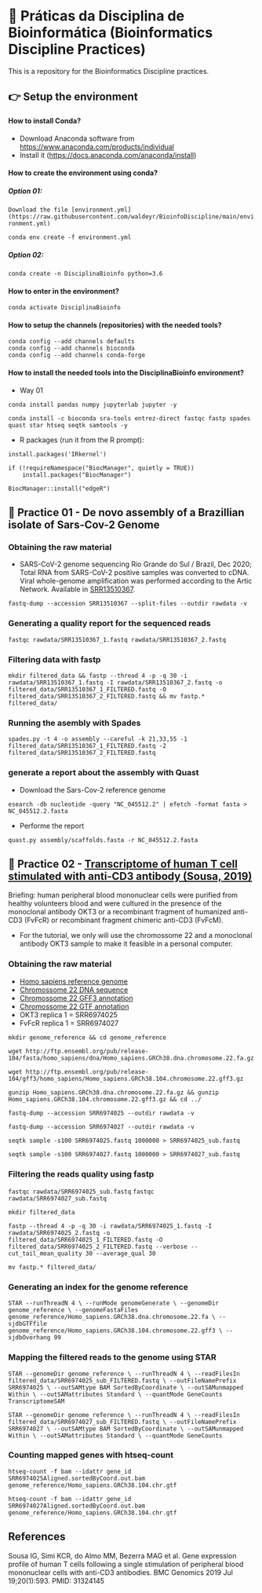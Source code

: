 # :school: Práticas da Disciplina de Bioinformática (Bioinformatics Discipline Practices)

This is a repository for the Bioinformatics Discipline practices.

## :point_right: Setup the environment

#### How to install Conda?

* Download Anaconda software from  https://www.anaconda.com/products/individual
* Install it (https://docs.anaconda.com/anaconda/install)

#### How to create the environment using conda?

##### Option 01:

`Download the file [environment.yml](https://raw.githubusercontent.com/waldeyr/BioinfoDiscipline/main/environment.yml)`

`conda env create -f environment.yml`

##### Option 02:

`conda create -n DisciplinaBioinfo python=3.6`

#### How to enter in the environment?

`conda activate DisciplinaBioinfo`

#### How to setup the channels (repositories) with the needed tools?

```
conda config --add channels defaults
conda config --add channels bioconda
conda config --add channels conda-forge
```

#### How to install the needed tools into the DisciplinaBioinfo environment?

* Way 01

`conda install pandas numpy jupyterlab jupyter -y`

`conda install -c bioconda sra-tools entrez-direct fastqc fastp spades quast star htseq seqtk samtools -y`

* R packages (run it from the R prompt):

`install.packages('IRkernel')`
```
if (!requireNamespace("BiocManager", quietly = TRUE))
    install.packages("BiocManager")

BiocManager::install("edgeR")
```



## :notebook_with_decorative_cover: Practice 01 - De novo assembly of a Brazillian isolate of Sars-Cov-2 Genome

### Obtaining the raw material

* SARS-CoV-2 genome sequencing Rio Grande do Sul / Brazil, Dec 2020; Total RNA from SARS-CoV-2 positive samples was converted to cDNA. Viral whole-genome amplification was performed according to the Artic Network. Available in [SRR13510367](https://trace.ncbi.nlm.nih.gov/Traces/sra/?run=SRR13510367).

`fastq-dump --accession SRR13510367 --split-files --outdir rawdata -v`

### Generating a quality report for the sequenced reads

`fastqc rawdata/SRR13510367_1.fastq rawdata/SRR13510367_2.fastq`

### Filtering data with fastp

`mkdir filtered_data && fastp --thread 4 -p -q 30 -i rawdata/SRR13510367_1.fastq -I rawdata/SRR13510367_2.fastq -o filtered_data/SRR13510367_1_FILTERED.fastq -O filtered_data/SRR13510367_2_FILTERED.fastq && mv fastp.* filtered_data/`

### Running the asembly with Spades

`spades.py -t 4 -o assembly --careful -k 21,33,55 -1 filtered_data/SRR13510367_1_FILTERED.fastq -2 filtered_data/SRR13510367_2_FILTERED.fastq`

### generate a report about the assembly with Quast

* Download the Sars-Cov-2 reference genome

`esearch -db nucleotide -query "NC_045512.2" | efetch -format fasta > NC_045512.2.fasta`

* Performe the report

`quast.py assembly/scaffolds.fasta -r NC_045512.2.fasta`

## :notebook_with_decorative_cover: Practice 02 - [Transcriptome of human T cell stimulated with anti-CD3 antibody (Sousa, 2019)](https://www.ncbi.nlm.nih.gov/geo/query/acc.cgi?acc=GSE112899)

Briefing: human peripheral blood mononuclear cells were purified from healthy volunteers blood and were cultured in the presence of the monoclonal antibody OKT3 or a recombinant fragment of humanized anti-CD3 (FvFcR) or recombinant fragment chimeric anti-CD3 (FvFcM).

* For the tutorial, we only will use the chromossome 22 and a monoclonal antibody OKT3 sample to make it feasible in a personal computer.

### Obtaining the raw material

* [Homo sapiens reference genome](http://www.ensembl.org/info/data/ftp/index.html)
* [Chromossome 22 DNA sequence](http://ftp.ensembl.org/pub/release-104/fasta/homo_sapiens/dna/Homo_sapiens.GRCh38.dna.chromosome.22.fa.gz)
* [Chromossome 22 GFF3 annotation](http://ftp.ensembl.org/pub/release-104/gff3/homo_sapiens/Homo_sapiens.GRCh38.104.chromosome.22.gff3.gz)
* [Chromossome 22 GTF annotation](http://ftp.ensembl.org/pub/release-104/gtf/homo_sapiens/Homo_sapiens.GRCh38.104.chr.gtf.gz)
* OKT3  replica 1 = SRR6974025
* FvFcR replica 1 = SRR6974027

`mkdir genome_reference && cd genome_reference`

`wget http://ftp.ensembl.org/pub/release-104/fasta/homo_sapiens/dna/Homo_sapiens.GRCh38.dna.chromosome.22.fa.gz`

`wget http://ftp.ensembl.org/pub/release-104/gff3/homo_sapiens/Homo_sapiens.GRCh38.104.chromosome.22.gff3.gz`

`gunzip Homo_sapiens.GRCh38.dna.chromosome.22.fa.gz && gunzip Homo_sapiens.GRCh38.104.chromosome.22.gff3.gz && cd ../`

`fastq-dump --accession SRR6974025 --outdir rawdata -v`

`fastq-dump --accession SRR6974027 --outdir rawdata -v`

`seqtk sample -s100 SRR6974025.fastq 1000000 > SRR6974025_sub.fastq`

`seqtk sample -s100 SRR6974027.fastq 1000000 > SRR6974027_sub.fastq`

### Filtering the reads quality using fastp

`fastqc rawdata/SRR6974025_sub.fastq`
`fastqc rawdata/SRR6974027_sub.fastq`

`mkdir filtered_data`

`fastp --thread 4 -p -q 30 -i rawdata/SRR6974025_1.fastq -I rawdata/SRR6974025_2.fastq -o filtered_data/SRR6974025_1_FILTERED.fastq -O filtered_data/SRR6974025_2_FILTERED.fastq --verbose --cut_tail_mean_quality 30 --average_qual 30`

`mv fastp.* filtered_data/`

### Generating an index for the genome reference

`STAR --runThreadN 4 \
--runMode genomeGenerate \
--genomeDir genome_reference \
--genomeFastaFiles genome_reference/Homo_sapiens.GRCh38.dna.chromosome.22.fa \
--sjdbGTFfile genome_reference/Homo_sapiens.GRCh38.104.chromosome.22.gff3 \
--sjdbOverhang 99`

### Mapping the filtered reads to the genome using STAR

`STAR --genomeDir genome_reference \
--runThreadN 4 \
--readFilesIn filtered_data/SRR6974025_sub_FILTERED.fastq \
--outFileNamePrefix SRR6974025 \
--outSAMtype BAM SortedByCoordinate \
--outSAMunmapped Within \
--outSAMattributes Standard \
--quantMode GeneCounts TranscriptomeSAM`

`STAR --genomeDir genome_reference \
--runThreadN 4 \
--readFilesIn filtered_data/SRR6974027_sub_FILTERED.fastq \
--outFileNamePrefix SRR6974027 \
--outSAMtype BAM SortedByCoordinate \
--outSAMunmapped Within \
--outSAMattributes Standard \
--quantMode GeneCounts`

### Counting mapped genes with htseq-count

`htseq-count -f bam --idattr gene_id SRR6974025Aligned.sortedByCoord.out.bam genome_reference/Homo_sapiens.GRCh38.104.chr.gtf`

`htseq-count -f bam --idattr gene_id SRR6974027Aligned.sortedByCoord.out.bam genome_reference/Homo_sapiens.GRCh38.104.chr.gtf`


## References
Sousa IG, Simi KCR, do Almo MM, Bezerra MAG et al. Gene expression profile of human T cells following a single stimulation of peripheral blood mononuclear cells with anti-CD3 antibodies. BMC Genomics 2019 Jul 19;20(1):593. PMID: 31324145
